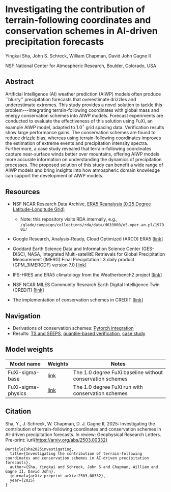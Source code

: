 # Investigating the contribution of terrain-following coordinates and conservation schemes in AI-driven precipitation forecasts

Yingkai Sha, John S. Schreck, William Chapman, David John Gagne II

NSF National Center for Atmospheric Research, Boulder, Colorado, USA

## Abstract

Artificial Intelligence (AI) weather prediction (AIWP) models often produce ``blurry'' precipitation forecasts that overestimate drizzles 
and underestimate extremes. This study provides a novel solution to tackle this problem---integrating terrain-following coordinates with 
global mass and energy conservation schemes into AIWP models. Forecast experiments are conducted to evaluate the effectiveness of this 
solution using FuXi, an example AIWP model, adapted to 1.0$^\circ$ grid spacing data. Verification results show large performance gains. 
The conservation schemes are found to reduce drizzle bias, whereas using terrain-following coordinates improves the estimation of extreme 
events and precipitation intensity spectra. Furthermore, a case study revealed that terrain-following coordinates capture near-surface 
winds better over mountains, offering AIWP models more accurate information on understanding the dynamics of precipitation processes. 
The proposed solution of this study can benefit a wide range of AIWP models and bring insights into how atmospheric domain knowledge 
can support the development of AIWP models.

## Resources

* NSF NCAR Research Data Archive, [ERA5 Reanalysis (0.25 Degree Latitude-Longitude Grid)](https://rda.ucar.edu/datasets/d633000/)
  * Note: this repository visits RDA internally, e.g., `/glade/campaign/collections/rda/data/d633000/e5.oper.an.pl/197901/`

* Google Research, Analysis-Ready, Cloud Optimized (ARCO) ERA5 [[link](https://cloud.google.com/storage/docs/public-datasets/era5)]

* Goddard Earth Science Data and Information Science Center (GES-DISC), NASA, Integrated Multi-satellitE Retrievals for Global Precipitation Measurement (IMERG) Final Precipitation L3 daily product (GPM\_3IMERGDF) version 7.0 [[link](https://disc.gsfc.nasa.gov/datasets/GPM_3IMERGDF_07/summary)]

* IFS-HRES and ERA5 climatology from the Weatherbench2 project [[link](https://weatherbench2.readthedocs.io/en/latest/data-guide.html)]

* NSF NCAR MILES Community Research Earth Digital Intelligence Twin (CREDIT) [[link](https://github.com/NCAR/miles-credit)]

* The implementation of conservation schemes in CREDIT [[link](https://github.com/NCAR/miles-credit/blob/main/credit/postblock.py)]

## Navigation

* Derivations of conservation schemes: [Pytorch integration](https://github.com/yingkaisha/CREDIT-sigma-run/blob/main/physics/DEV00_pytorch_model_level_physcis.ipynb)
* Results: [TS and SEEPS](https://github.com/yingkaisha/CREDIT-sigma-run/blob/main/visualization/FIG02_TS_SEEPS.ipynb), [quantile-based verification](https://github.com/yingkaisha/CREDIT-sigma-run/blob/main/visualization/FIG03_Histogram.ipynb), [case study](https://github.com/yingkaisha/CREDIT-sigma-run/blob/main/visualization/FIG04_example.ipynb)

## Model weights

| Model name | Weights | Notes |
|------------|---------|-------|
| FuXi-sigma-base  | [link](https://huggingface.co/yingkaisha/FuXi-sigma-1deg/tree/main/FuXi-sigma-base) | The 1.0 degree FuXi baseline without conservation schemes |
| FuXi-sigma-physics | [link](https://huggingface.co/yingkaisha/FuXi-sigma-1deg/tree/main/FuXi-sigma-physics) | The 1.0 degree FuXi run with conservation schemes |

## Citation

Sha, Y., J. Schreck, W. Chapman, D. J. Gagne II, 2025: Investigating the contribution of terrain-following coordinates and conservation schemes in AI-driven precipitation forecasts. In review: Geophysical Research Letters. Pre-print: \url{https://arxiv.org/abs/2503.00332}

```
@article{sha2025investigating,
  title={Investigating the contribution of terrain-following coordinates and conservation schemes in AI-driven precipitation forecasts},
  author={Sha, Yingkai and Schreck, John S and Chapman, William and Gagne II, David John},
  journal={arXiv preprint arXiv:2503.00332},
  year={2025}
}
```


